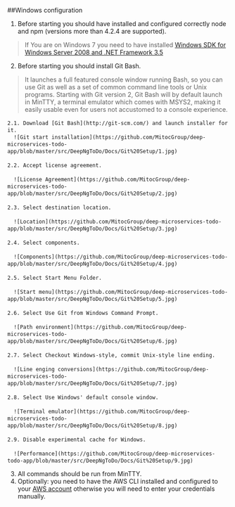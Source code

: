 ##Windows configuration
  1. Before starting you should have installed and configured correctly node and npm (versions more than 4.2.4 are supported).
> If You are on Windows 7 you need to have installed [Windows SDK for Windows Server 2008 and .NET Framework 3.5](https://www.microsoft.com/en-us/download/details.aspx?id=11310)

  2. Before starting you should install Git Bash.
> It launches a full featured console window running Bash, so you can use Git as well as a set of common command line tools or Unix programs.
Starting with Git version 2, Git Bash will by default launch in MinTTY, a terminal emulator which comes with MSYS2, making it easily usable even for users not accustomed to a console experience.

    2.1. Download [Git Bash](http://git-scm.com/) and launch installer for it.
      ![Git start installation](https://github.com/MitocGroup/deep-microservices-todo-app/blob/master/src/DeepNgToDo/Docs/Git%20Setup/1.jpg)

    2.2. Accept license agreement.

      ![License Agreement](https://github.com/MitocGroup/deep-microservices-todo-app/blob/master/src/DeepNgToDo/Docs/Git%20Setup/2.jpg)

    2.3. Select destination location. 

      ![Location](https://github.com/MitocGroup/deep-microservices-todo-app/blob/master/src/DeepNgToDo/Docs/Git%20Setup/3.jpg)

    2.4. Select components. 

      ![Components](https://github.com/MitocGroup/deep-microservices-todo-app/blob/master/src/DeepNgToDo/Docs/Git%20Setup/4.jpg)

    2.5. Select Start Menu Folder. 

      ![Start menu](https://github.com/MitocGroup/deep-microservices-todo-app/blob/master/src/DeepNgToDo/Docs/Git%20Setup/5.jpg)

    2.6. Select Use Git from Windows Command Prompt. 

      ![Path environment](https://github.com/MitocGroup/deep-microservices-todo-app/blob/master/src/DeepNgToDo/Docs/Git%20Setup/6.jpg)

    2.7. Select Checkout Windows-style, commit Unix-style line ending. 

      ![Line enging conversions](https://github.com/MitocGroup/deep-microservices-todo-app/blob/master/src/DeepNgToDo/Docs/Git%20Setup/7.jpg)

    2.8. Select Use Windows' default console window. 

      ![Terminal emulator](https://github.com/MitocGroup/deep-microservices-todo-app/blob/master/src/DeepNgToDo/Docs/Git%20Setup/8.jpg)

    2.9. Disable experimental cache for Windows. 

      ![Performance](https://github.com/MitocGroup/deep-microservices-todo-app/blob/master/src/DeepNgToDo/Docs/Git%20Setup/9.jpg)
      
  3. All commands should be run from MinTTY.
  4. Optionally: you need to have the AWS CLI installed and configured to your [AWS account](http://docs.aws.amazon.com/cli/latest/userguide/cli-chap-getting-started.html) otherwise you will need to enter your credentials manually.
